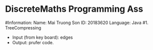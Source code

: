 # DiscreteMaths Programming Ass
#Information:
Name: Mai Truong Son
ID: 20183620
Language: Java
#1. TreeCompressing
- Input (from key board): edges
- Output: prufer code.
